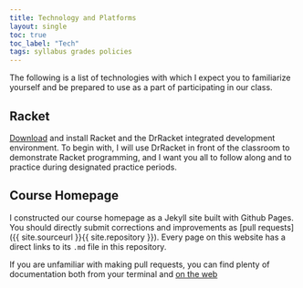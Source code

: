 ```yaml
---
title: Technology and Platforms
layout: single
toc: true
toc_label: "Tech"
tags: syllabus grades policies 
---
```


The following is a list of technologies with which I expect you to
familiarize yourself and be prepared to use as a part of participating
in our class.


## Racket

[Download](https://download.racket-lang.org/) and install Racket and
the DrRacket integrated development environment. To begin with, I will
use DrRacket in front of the classroom to demonstrate Racket
programming, and I want you all to follow along and to practice during
designated practice periods.



## Course Homepage

I constructed our course homepage as a Jekyll site built with Github
Pages. You should directly submit corrections and improvements as
[pull requests]({{ site.sourceurl }}{{ site.repository }}). Every page
on this website has a direct links to its `.md` file in this
repository.

If you are unfamiliar with making pull requests, you can find plenty of documentation both from your terminal
and [on the
web](https://docs.github.com/en/github/collaborating-with-pull-requests/proposing-changes-to-your-work-with-pull-requests/creating-a-pull-request)
